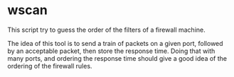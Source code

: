 wscan
=====

This script try to guess the order of the filters of a firewall machine.

The idea of this tool is to send a train of packets on a given port, followed by an acceptable packet, then store the response time. Doing that with many ports, and ordering the response time should give a good idea of the ordering of the firewall rules.
